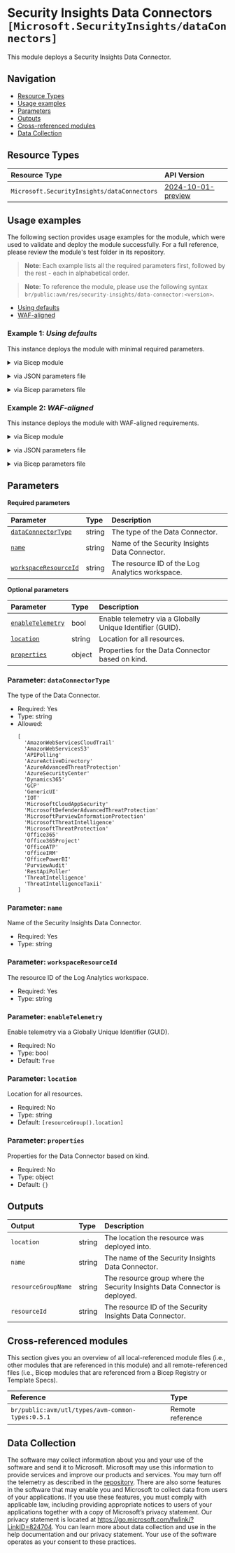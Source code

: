 # Security Insights Data Connectors `[Microsoft.SecurityInsights/dataConnectors]`

This module deploys a Security Insights Data Connector.

## Navigation

- [Resource Types](#Resource-Types)
- [Usage examples](#Usage-examples)
- [Parameters](#Parameters)
- [Outputs](#Outputs)
- [Cross-referenced modules](#Cross-referenced-modules)
- [Data Collection](#Data-Collection)

## Resource Types

| Resource Type | API Version |
| :-- | :-- |
| `Microsoft.SecurityInsights/dataConnectors` | [2024-10-01-preview](https://learn.microsoft.com/en-us/azure/templates/Microsoft.SecurityInsights/2024-10-01-preview/dataConnectors) |

## Usage examples

The following section provides usage examples for the module, which were used to validate and deploy the module successfully. For a full reference, please review the module's test folder in its repository.

>**Note**: Each example lists all the required parameters first, followed by the rest - each in alphabetical order.

>**Note**: To reference the module, please use the following syntax `br/public:avm/res/security-insights/data-connector:<version>`.

- [Using defaults](#example-1-using-defaults)
- [WAF-aligned](#example-2-waf-aligned)

### Example 1: _Using defaults_

This instance deploys the module with minimal required parameters.


<details>

<summary>via Bicep module</summary>

```bicep
module dataConnector 'br/public:avm/res/security-insights/data-connector:<version>' = {
  name: 'dataConnectorDeployment'
  params: {
    // Required parameters
    dataConnectorType: 'MicrosoftThreatIntelligence'
    name: '<name>'
    workspaceResourceId: '<workspaceResourceId>'
    // Non-required parameters
    location: '<location>'
    properties: {
      dataTypes: {
        microsoftEmergingThreatFeed: {
          lookbackPeriod: '2025-01-01T00:00:00Z'
          state: 'Enabled'
        }
      }
      tenantId: '<tenantId>'
    }
  }
}
```

</details>
<p>

<details>

<summary>via JSON parameters file</summary>

```json
{
  "$schema": "https://schema.management.azure.com/schemas/2019-04-01/deploymentParameters.json#",
  "contentVersion": "1.0.0.0",
  "parameters": {
    // Required parameters
    "dataConnectorType": {
      "value": "MicrosoftThreatIntelligence"
    },
    "name": {
      "value": "<name>"
    },
    "workspaceResourceId": {
      "value": "<workspaceResourceId>"
    },
    // Non-required parameters
    "location": {
      "value": "<location>"
    },
    "properties": {
      "value": {
        "dataTypes": {
          "microsoftEmergingThreatFeed": {
            "lookbackPeriod": "2025-01-01T00:00:00Z",
            "state": "Enabled"
          }
        },
        "tenantId": "<tenantId>"
      }
    }
  }
}
```

</details>
<p>

<details>

<summary>via Bicep parameters file</summary>

```bicep-params
using 'br/public:avm/res/security-insights/data-connector:<version>'

// Required parameters
param dataConnectorType = 'MicrosoftThreatIntelligence'
param name = '<name>'
param workspaceResourceId = '<workspaceResourceId>'
// Non-required parameters
param location = '<location>'
param properties = {
  dataTypes: {
    microsoftEmergingThreatFeed: {
      lookbackPeriod: '2025-01-01T00:00:00Z'
      state: 'Enabled'
    }
  }
  tenantId: '<tenantId>'
}
```

</details>
<p>

### Example 2: _WAF-aligned_

This instance deploys the module with WAF-aligned requirements.


<details>

<summary>via Bicep module</summary>

```bicep
module dataConnector 'br/public:avm/res/security-insights/data-connector:<version>' = {
  name: 'dataConnectorDeployment'
  params: {
    // Required parameters
    dataConnectorType: 'MicrosoftThreatIntelligence'
    name: '<name>'
    workspaceResourceId: '<workspaceResourceId>'
    // Non-required parameters
    location: '<location>'
    properties: {
      dataTypes: {
        microsoftEmergingThreatFeed: {
          lookbackPeriod: '2025-01-01T00:00:00Z'
          state: 'Enabled'
        }
      }
      tenantId: '<tenantId>'
    }
  }
}
```

</details>
<p>

<details>

<summary>via JSON parameters file</summary>

```json
{
  "$schema": "https://schema.management.azure.com/schemas/2019-04-01/deploymentParameters.json#",
  "contentVersion": "1.0.0.0",
  "parameters": {
    // Required parameters
    "dataConnectorType": {
      "value": "MicrosoftThreatIntelligence"
    },
    "name": {
      "value": "<name>"
    },
    "workspaceResourceId": {
      "value": "<workspaceResourceId>"
    },
    // Non-required parameters
    "location": {
      "value": "<location>"
    },
    "properties": {
      "value": {
        "dataTypes": {
          "microsoftEmergingThreatFeed": {
            "lookbackPeriod": "2025-01-01T00:00:00Z",
            "state": "Enabled"
          }
        },
        "tenantId": "<tenantId>"
      }
    }
  }
}
```

</details>
<p>

<details>

<summary>via Bicep parameters file</summary>

```bicep-params
using 'br/public:avm/res/security-insights/data-connector:<version>'

// Required parameters
param dataConnectorType = 'MicrosoftThreatIntelligence'
param name = '<name>'
param workspaceResourceId = '<workspaceResourceId>'
// Non-required parameters
param location = '<location>'
param properties = {
  dataTypes: {
    microsoftEmergingThreatFeed: {
      lookbackPeriod: '2025-01-01T00:00:00Z'
      state: 'Enabled'
    }
  }
  tenantId: '<tenantId>'
}
```

</details>
<p>

## Parameters

**Required parameters**

| Parameter | Type | Description |
| :-- | :-- | :-- |
| [`dataConnectorType`](#parameter-dataconnectortype) | string | The type of the Data Connector. |
| [`name`](#parameter-name) | string | Name of the Security Insights Data Connector. |
| [`workspaceResourceId`](#parameter-workspaceresourceid) | string | The resource ID of the Log Analytics workspace. |

**Optional parameters**

| Parameter | Type | Description |
| :-- | :-- | :-- |
| [`enableTelemetry`](#parameter-enabletelemetry) | bool | Enable telemetry via a Globally Unique Identifier (GUID). |
| [`location`](#parameter-location) | string | Location for all resources. |
| [`properties`](#parameter-properties) | object | Properties for the Data Connector based on kind. |

### Parameter: `dataConnectorType`

The type of the Data Connector.

- Required: Yes
- Type: string
- Allowed:
  ```Bicep
  [
    'AmazonWebServicesCloudTrail'
    'AmazonWebServicesS3'
    'APIPolling'
    'AzureActiveDirectory'
    'AzureAdvancedThreatProtection'
    'AzureSecurityCenter'
    'Dynamics365'
    'GCP'
    'GenericUI'
    'IOT'
    'MicrosoftCloudAppSecurity'
    'MicrosoftDefenderAdvancedThreatProtection'
    'MicrosoftPurviewInformationProtection'
    'MicrosoftThreatIntelligence'
    'MicrosoftThreatProtection'
    'Office365'
    'Office365Project'
    'OfficeATP'
    'OfficeIRM'
    'OfficePowerBI'
    'PurviewAudit'
    'RestApiPoller'
    'ThreatIntelligence'
    'ThreatIntelligenceTaxii'
  ]
  ```

### Parameter: `name`

Name of the Security Insights Data Connector.

- Required: Yes
- Type: string

### Parameter: `workspaceResourceId`

The resource ID of the Log Analytics workspace.

- Required: Yes
- Type: string

### Parameter: `enableTelemetry`

Enable telemetry via a Globally Unique Identifier (GUID).

- Required: No
- Type: bool
- Default: `True`

### Parameter: `location`

Location for all resources.

- Required: No
- Type: string
- Default: `[resourceGroup().location]`

### Parameter: `properties`

Properties for the Data Connector based on kind.

- Required: No
- Type: object
- Default: `{}`

## Outputs

| Output | Type | Description |
| :-- | :-- | :-- |
| `location` | string | The location the resource was deployed into. |
| `name` | string | The name of the Security Insights Data Connector. |
| `resourceGroupName` | string | The resource group where the Security Insights Data Connector is deployed. |
| `resourceId` | string | The resource ID of the Security Insights Data Connector. |

## Cross-referenced modules

This section gives you an overview of all local-referenced module files (i.e., other modules that are referenced in this module) and all remote-referenced files (i.e., Bicep modules that are referenced from a Bicep Registry or Template Specs).

| Reference | Type |
| :-- | :-- |
| `br/public:avm/utl/types/avm-common-types:0.5.1` | Remote reference |

## Data Collection

The software may collect information about you and your use of the software and send it to Microsoft. Microsoft may use this information to provide services and improve our products and services. You may turn off the telemetry as described in the [repository](https://aka.ms/avm/telemetry). There are also some features in the software that may enable you and Microsoft to collect data from users of your applications. If you use these features, you must comply with applicable law, including providing appropriate notices to users of your applications together with a copy of Microsoft’s privacy statement. Our privacy statement is located at <https://go.microsoft.com/fwlink/?LinkID=824704>. You can learn more about data collection and use in the help documentation and our privacy statement. Your use of the software operates as your consent to these practices.
